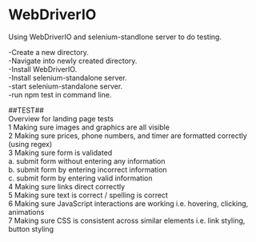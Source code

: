# WebDriverIO
Using WebDriverIO and selenium-standlone server to do testing.  

-Create a new directory.  
-Navigate into newly created directory.  
-Install WebDriverIO.  
-Install selenium-standalone server.  
-start selenium-standalone server.  
-run npm test in command line.  


##TEST##  
Overview for landing page tests  
1 Making sure images and graphics are all visible  
2 Making sure prices, phone numbers, and timer are formatted correctly (using regex)  
3 Making sure form is validated  
  a. submit form without entering any information  
  b. submit form by entering incorrect information  
  c. submit form by entering valid information  
4 Making sure links direct correctly  
5 Making sure text is correct / spelling is correct  
6 Making sure JavaScript interactions are working i.e. hovering, clicking, animations  
7 Making sure CSS is consistent across similar elements i.e. link styling, button styling  
